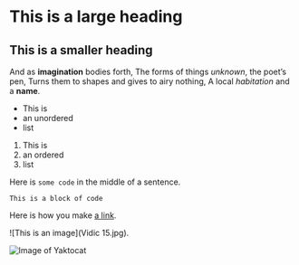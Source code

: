 # This is a large heading
## This is a smaller heading
And as **imagination** bodies forth,
The forms of things *unknown*, the poet’s pen,
Turns them to shapes and gives to airy nothing,
A local *habitation* and a **name**.
- This is 
- an unordered 
- list 
1. This is 
2. an ordered 
3. list 

Here is `some code` in the middle of a sentence. 
``` 
This is a block of code 
``` 
Here is how you make [a link](https://www.wikipedia.org/).

![This is an image](Vidic 15.jpg).

![Image of Yaktocat](https://github.com/yihui/xaringan/releases/download/v0.0.2/karl-moustache.jpg)
